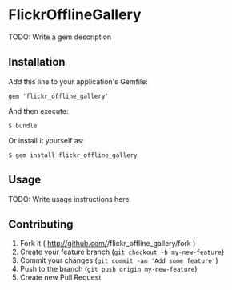 # FlickrOfflineGallery

TODO: Write a gem description

## Installation

Add this line to your application's Gemfile:

    gem 'flickr_offline_gallery'

And then execute:

    $ bundle

Or install it yourself as:

    $ gem install flickr_offline_gallery

## Usage

TODO: Write usage instructions here

## Contributing

1. Fork it ( http://github.com/<my-github-username>/flickr_offline_gallery/fork )
2. Create your feature branch (`git checkout -b my-new-feature`)
3. Commit your changes (`git commit -am 'Add some feature'`)
4. Push to the branch (`git push origin my-new-feature`)
5. Create new Pull Request
